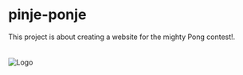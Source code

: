 # pinje-ponje
This project is about creating a website for the mighty Pong contest!.</br></br></br>
![Logo](https://github.com/yabtaour/pinje-ponje/assets/95212223/5b4d821c-53b3-4375-9222-04f4ab6cf1cc)
